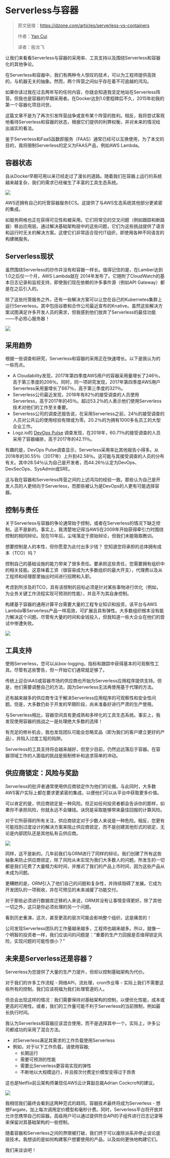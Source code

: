 # Serverless与容器

> 原文链接：https://dzone.com/articles/serverless-vs-containers
>
> 作者：[Yan Cui](https://dzone.com/users/2836231/yancui.html)
>
> 译者：殷龙飞

让我们来看看Serverless与容器的采用率、工具支持以及围绕Serverless和容器化的其他争论。

在Serverless和容器中，我们有两种令人惊叹的技术，可以为工程师提供高效的，与机器无关的抽象。然而，两个阵营之间似乎存在着不可逾越的鸿沟。

如果你读过我在过去两年写的任何内容，你就会知道我坚定地站在Serverless阵营。但我也是容器的早期采用者。在Docker达到1.0里程碑后不久，2015年初我的第一个容器化项目问世。

这篇文章不是为了再次引发阵营战争或宣布某个阵营的胜利。相反，我将尝试客观地看待Serverless和容器的状态，根据它们提供的利弊权衡，并对未来的情况给出诚实的看法。

鉴于Serverless和FaaS函数即服务（FAAS）通常已经可以互换使用，为了本文的目的，我将限制Serverless的定义为FAAS产品，例如AWS Lambda。

## 容器状态

自从Docker早期可用以来已经走过了漫长的道路。随着我们在容器上运行的系统越来越复杂，我们的需求已经催生了丰富的工具生态系统。

![](https://ws1.sinaimg.cn/large/61411417ly1fv92pcoc59j218c0wwtb6.jpg)

AWS还拥有自己的托管容器服务ECS。这提供了与AWS生态系统其他部分更紧密的集成。

如服务网格也正在获得可见性和被采用。它们将常见的交叉问题（例如跟踪和断路器）移出应用层。通过解决基础架构层中的这些问题，它们为这些挑战提供了语言和运行时无关的解决方案。这使它们非常适合现代IT组织，即使用各种不同语言的构建微服务。

## Serverless现状

虽然围绕Serverless的炒作并没有和容器一样长。值得记住的是，在Lamber达到1.0之后仅一个月，AWS Lambda就在 2014年发布了。它随附了CloudWatch的基本日志记录和监视支持，即使我们现在依赖的许多事件源（例如API Gateway）都是在之后引入的。

除了这些托管服务之外，还有一些解决方案可以让您在自己的Kubernetes集群上运行Serverless。其中包括谷歌和合作公司最近宣布的Knative。虽然这些解决方案试图满足许多开发人员的需求，但我感到他们放弃了Serverless的最佳功能——不必担心服务器！

![](https://ws1.sinaimg.cn/large/61411417ly1fv92pv9fp4j20y60pw43y.jpg)


## 采用趋势

根据一些调查和研究，Serverless和容器的采用正在快速增长。以下是我认为的一些亮点。

*   A Cloudability发现，2017年第四季度AWS用户的容器采用量增长了246％，高于第三季度的206％。同时，同一项研究发现，2017年第四季度AWS用户Serverless采用量增长了667％，高于第三季度的321％。
*   Serverless公司最近发现，2018年有82％的接受调查的人员使用Serverless，高于2017年的45％。超过53.2％的人表示他们使用Serverless技术对他们的工作至关重要。
*   Serverless公司的调查还报告说，在采用Serverless之前，24％的接受调查的人员对公共云的使用经验有限或为零。20.2％的为拥有1000多名员工的大型企业工作。
*   Logz.io的 [DevOps Pulse](https://logz.io/devops-pulse-insights-2018/#pulse_section_ten) 调查发现，在2018年，60.71％的接受调查的人员采用了容器编排，高于2017年的42.11％。

有趣的是，DevOps Pulse调查显示，Serverless采用率比其他报告小得多。从2018年的30.55％（2017年）上升到42.58％。这可能与其接受调查的人员的分布有关。其中28.54％认为自己是开发者，而44.26％认定为DevOps、DevSecOps、SysAdmin或SRE。

这与我在容器和Serverless阵营之间的上述鸿沟的经验一致。那些认为自己是开发人员的人更倾向于Serverless，而那些被认为是DevOps的人更有可能选择容器。

## 控制与责任

关于Serverless与容器的争论通常始于控制，或者在Serverless的情况下缺乏控制。这不是新的。事实上，我清楚地记得当AWS在2009年开始获得牵引力时围绕控制的相同辩论。现在10年后，尘埃落定于原始辩论，但我们未能吸取教训。

想要控制是人的本性，但你愿意为此付出多少钱？ 您知道您将承担的总体拥有成本（TCO）吗？

控制自己的基础设施的能力带来了很多责任。要承担这些责任，您需要拥有组织中的相关技能。这意味着工资（很容易成为大多数组织的最大开支），代理费以及从工程师和经理那里抽出时间进行招聘和入职。

考虑到所涉及的TCO，具有该控制的目标必须是针对某些事物进行优化（例如，为业务关键工作流程实现可预测的性能），并且不为其自身控制。

构建基于容器的通用计算平台需要大量的工程专业知识和投资，该平台与AWS Lambda等Serverless产品一样高效，可扩展且具有弹性。大多数组织根本没有能力解决这个问题。尽管有大量的时间和金钱投入，但我知道一些大企业在他们的尝试中惨遭失败。

![](https://ws1.sinaimg.cn/large/61411417ly1fv92q5mvy7j20y01061kx.jpg)

## 工具支持

使用Serverless，您可以从box-logging，指标和跟踪中获得基本的可观察性工具。尽管有这些警告，但一开始它们通常就足够了。

传统上迎合IAAS或容器市场的供应商也开始为Serverless应用程序提供支持。但是，他们需要调整自己的方法，因为Serverless无法再使用基于代理的方法。

还有越来越多的供应商专注于解决Serverless应用程序的可观察性和安全性问题。但是，大多数仍处于开发的早期阶段，尚未准备好进行严肃的生产使用。

与Serverless相比，容器空间具有更成熟和多样化的工具生态系统。事实上，我发现使用容器的挑战之一是处理绝大多数的选择！

有充足的修补机会，我也发现团队可能会忽略奖品（即为我们的客户建立更好的产品），并陷入过度工程的陷阱。

Serverless的工具支持将会越来越好，但至少目前，仍然远远落后于容器。在容器领域工作的人面临的挑战是抵制修补和追求简单的冲动。

## 供应商锁定：风险与奖励

Serverless的批评者通常使用供应商锁定作为他们的论据。与此同时，大多数AWS客户实际上都在要求更紧密的集成，以便他们可以从平台中获取更多价值。

可以肯定的是，供应商锁定是一种风险。但正如任何投资者都会告诉你的那样，如果你不承担风险，你就永远不会赚钱。诀窍是采取能够带来最佳回报的计算风险。

对于它所获得的所有关注，供应商锁定对于少数人来说是一种危险。相反，您更有可能找到过度设计的解决方案来阻止供应商锁定，而不是创建其他形式的锁定，无论是内部团队还是其他私有云供应商。

![](https://ws1.sinaimg.cn/large/61411417ly1fv92qged6ej20y80fijuh.jpg)

同样，这不是新的。几年前我们与ORM进行了同样的辩论。我们创建了所有这些抽象来防止供应商锁定，除了风险从未实现为我们大多数人的问题。所发生的一切都是我们花费了大量精力和时间，并推迟了我们的产品上市时间，因为这些产品从未成为问题。

更糟糕的是，ORM引入了他们自己的问题和复杂性，并持续阻碍了发展。它成为开发团队的一项税收，并在可预见的未来减缓了功能交付。

对于那些必须进行数据库迁移的人来说，ORM并没有让事情变得更好。除了其他一切之外，这只是你必须处理的另一个问题。

看到历史重演，这次，甚至更高的层次可能会影响整个组织，这是痛苦的！

公司发现Serverless团队的工作量越来越多，工程师也越来越多。所以，就像一个明智的投资者一样，我们应该问的问题是：“重要的生产力回报是否值得锁定风险，实现问题的可能性很小？”

## 未来是Serverless还是容器？

Serverless为您提供了大量的生产力提升，但却以控制基础架构为代价。

对于我们的许多工作流程 \- 网络API，流处理，cron作业等 \- 实际上我们不需要这些所有的控制，我们应该祝福为我们处理管道的人。

但总会出现这样的情况：我们需要保持对基础架构的控制，以便优化性能，成本或更高的可用性。或者，我们的工作量可能不利于Serverless的当前限制，例如最长执行时间。

我认为Serverless和容器应该混合使用，而不是选择其中一个。实际上，许多公司都成功的采用了混合方法。

*   对Serverless满足其需求的工作负载使用Serverless
*   例如，对于以下工作负载，请使用容器;
    *   长期运行
    *   需要可预测的性能
    *   需要比Serverless更容易实现的弹性
    *   不断地以大规模运行，并且按次付费定价模型变得过于昂贵

这也是Netflix前云架构师兼现任AWS云计算副总裁Adrian Cockcroft的建议。

![](https://ws1.sinaimg.cn/large/61411417ly1fv92qojnw5j20yc0ue15k.jpg)

我相信我们最终会看到这两种范式的趋同。容器技术最终将成为Serverless \- 想想Fargate，加上每次调用定价模型和毫秒计费。同时，Serverless平台将开放并允许您携带自己的容器。高级用户可以通过提供符合API的子组件进行日志记录等来保留对其基础架构的一些控制。

随着容器和Serverless之间的界限被打破，我们终于可以废除派系并停止谈论底层技术。我想谈的是如何构建客户想要使用的产品，以及如何更快地构建它们。

我们来谈谈吧！